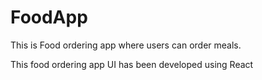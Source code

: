 # FoodApp

This is Food ordering app where users can order meals.

This food ordering app UI has been developed using React



